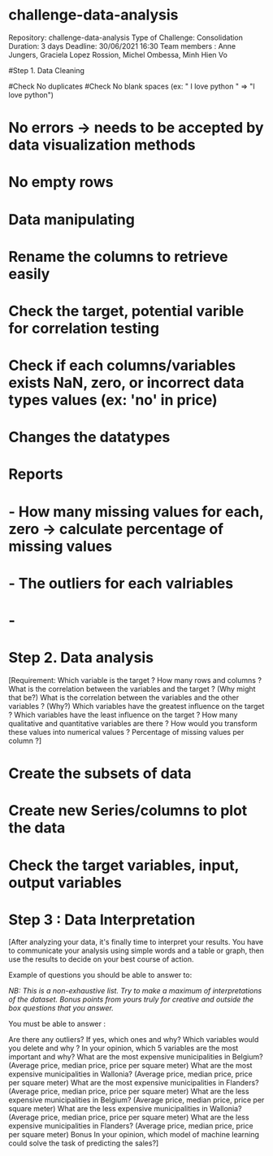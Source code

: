 # challenge-data-analysis
Repository: challenge-data-analysis
Type of Challenge: Consolidation
Duration: 3 days
Deadline: 30/06/2021 16:30
Team members : Anne Jungers, Graciela Lopez Rossion, Michel Ombessa, Minh Hien Vo

#Step 1. Data Cleaning

#Check No duplicates
#Check No blank spaces (ex: " I love python " => "I love python")
# No errors -> needs to be accepted by data visualization methods
# No empty rows

# Data manipulating
# Rename the columns to retrieve easily

# Check the target, potential varible for correlation testing

# Check if each columns/variables exists NaN, zero, or incorrect data types values (ex: 'no' in price)

# Changes the datatypes
# Reports
# - How many missing values for each, zero -> calculate percentage of missing values
# - The outliers for each valriables
# - 


# Step 2. Data analysis
[Requirement: 
Which variable is the target ?
How many rows and columns ?
What is the correlation between the variables and the target ? (Why might that be?)
What is the correlation between the variables and the other variables ? (Why?)
Which variables have the greatest influence on the target ?
Which variables have the least influence on the target ?
How many qualitative and quantitative variables are there ? How would you transform these values into numerical values ?
Percentage of missing values per column ?]

# Create the subsets of data 

# Create new Series/columns to plot the data

# Check the target variables, input, output variables

# 


# Step 3 : Data Interpretation

[After analyzing your data, it's finally time to interpret your results. You have to communicate your analysis using simple words and a table or graph, then use the results to decide on your best course of action.

Example of questions you should be able to answer to:

*NB: This is a non-exhaustive list. Try to make a maximum of interpretations of the dataset. Bonus points from yours truly for creative and outside the box questions that you answer.*

You must be able to answer :

Are there any outliers? If yes, which ones and why?
Which variables would you delete and why ?
In your opinion, which 5 variables are the most important and why?
What are the most expensive municipalities in Belgium? (Average price, median price, price per square meter)
What are the most expensive municipalities in Wallonia? (Average price, median price, price per square meter)
What are the most expensive municipalities in Flanders? (Average price, median price, price per square meter)
What are the less expensive municipalities in Belgium? (Average price, median price, price per square meter)
What are the less expensive municipalities in Wallonia? (Average price, median price, price per square meter)
What are the less expensive municipalities in Flanders? (Average price, median price, price per square meter)
Bonus
In your opinion, which model of machine learning could solve the task of predicting the sales?]


